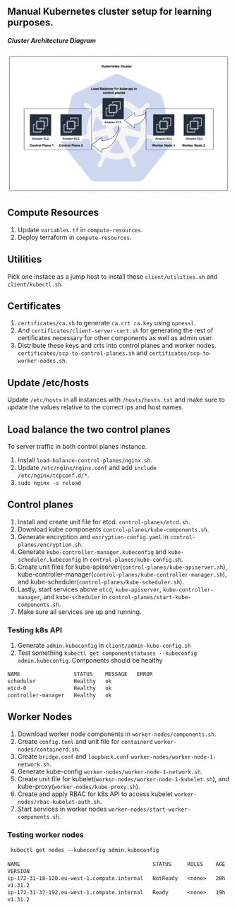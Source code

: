 ## Manual Kubernetes cluster setup for learning purposes.

##### Cluster Architecture Diagram
 ![Architecure Diagram](https://github.com/mrjbtc/kubernetes-cluster-setup-manually/blob/main/k8s_cluster.png)


<h2>Compute Resources</h2>

1. Update `variables.tf` in `compute-resources`.
2. Deploy terraform in `compute-resources`.


<h2>Utilities</h2>

Pick one instace as a jump host to install these `client/utilities.sh` and `client/kubectl.sh`.

<h2>Certificates</h2>

1. `certificates/ca.sh` to generate `ca.crt ca.key` using `opnessl`.
2. And `certificates/client-server-cert.sh` for generating the rest of certificates 
   necessary for other components as well as admin user.
3. Distribute these keys and crts into control planes and worker nodes. 
   `certificates/scp-to-control-planes.sh` and `certificates/scp-to-worker-nodes.sh`.


<h2>Update /etc/hosts</h2>
   
   Update `/etc/hosts` in all instances with `/hosts/hosts.txt` and make sure to update the values relative to the correct ips and host names.

<h2>Load balance the two control planes</h2>

To server traffic in both control planes instance.
1. Install `load-balance-control-planes/nginx.sh`.
2. Update `/etc/nginx/nginx.conf` and add `include /etc/nginx/tcpconf.d/*`.
3. `sudo nginx -s reload`

<h2>Control planes</h2>

1. Install and create unit file for etcd. `control-planes/etcd.sh`.
2. Download kube components `control-planes/kube-components.sh`.
3. Generate encryption and `encryption-config.yaml` in `control-planes/encryption.sh`.
4. Generate `kube-controller-manager.kubeconfig` and `kube-scheduler.kubeconfig` 
	in `control-planes/kube-config.sh`.
5. Create unit files for kube-apiserver(`control-planes/kube-apiserver.sh`), 
	kube-controller-manager(`control-planes/kube-controller-manager.sh`), and
	kube-scheduler(`control-planes/kube-scheduler.sh`).
6. Lastly, start services above `etcd`, `kube-apiserver`, `kube-controller-manager`,
	and `kube-scheduler` in `control-planes/start-kube-components.sh`.
7. Make sure all services are up and running.


<h3>Testing k8s API</h3>

1. Generate `admin.kubeconfig` in `client/admin-kube-config.sh`
2. Test something `kubectl get componentstatuses --kubeconfig admin.kubeconfig`. Components should be healthy 
```
NAME                 STATUS    MESSAGE   ERROR
scheduler            Healthy   ok        
etcd-0               Healthy   ok        
controller-manager   Healthy   ok

```

<h2>Worker Nodes</h2>

1. Download worker node components in `worker-nodes/components.sh`.
2. Create `config.toml` and unit file for `containerd` `worker-nodes/containerd.sh`.
3. Create `bridge.conf` and `loopback.conf` `worker-nodes/worker-node-1-network.sh`.
4. Generate kube-config `worker-nodes/worker-node-1-network.sh`.
5. Create unit file for kubelet(`worker-nodes/worker-node-1-kubelet.sh`), 
	and kube-proxy(`worker-nodes/kube-proxy.sh`).
6. Create and apply RBAC for k8s API to access kubelet `worker-nodes/rbac-kubelet-auth.sh`.
7. Start services in worker nodes `worker-nodes/start-worker-components.sh`.

<h3>Testing worker nodes</h3>

```
 kubectl get nodes --kubeconfig admin.kubeconfig 

NAME                                          STATUS     ROLES    AGE   VERSION
ip-172-31-18-120.eu-west-1.compute.internal   NotReady   <none>   20h   v1.31.2
ip-172-31-37-192.eu-west-1.compute.internal   Ready      <none>   19h   v1.31.2

```


